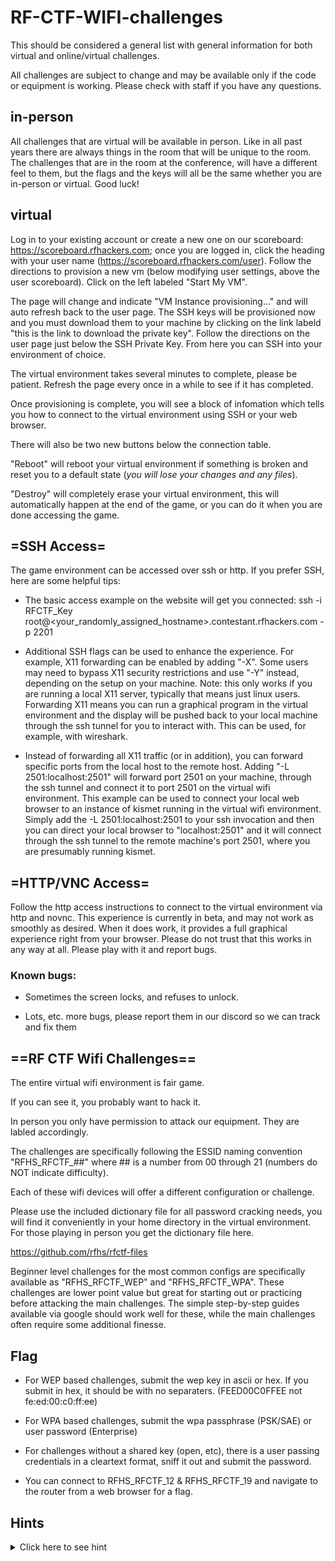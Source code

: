 # RF-CTF-WIFI-challenges


This should be considered a general list with general information for both virtual and online/virtual challenges.

All challenges are subject to change and may be available only if the code or equipment is working.
Please check with staff if you have any questions.

## in-person
All challenges that are virtual will be available in person.  Like in all past years there are always things in the room that will be unique to the room.  The challenges that are in the room at the conference, will have a different feel to them, but the flags and the keys will all be the same whether you are in-person or virtual.  Good luck!

## virtual

Log in to your existing account or create a new one on our scoreboard: https://scoreboard.rfhackers.com; once you are logged in, click the heading with your user name (https://scoreboard.rfhackers.com/user). Follow the directions to provision a new vm (below modifying user settings, above the user scoreboard). Click on the left labeled "Start My VM".


The page will change and indicate "VM Instance provisioning..." and will auto refresh back to the user page.  The SSH keys will be provisioned now and you must download them to your machine by clicking on the link labeld "this is the link to download the private key".  Follow the directions on the user page just below the SSH Private Key.  From here you can SSH into your environment of choice.


The virtual environment takes several minutes to complete, please be patient.  Refresh the page every once in a while to see if it has completed.


Once provisioning is complete, you will see a block of infomation which tells you how to connect to the virtual environment using SSH or your web browser.


There will also be two new buttons below the connection table.

"Reboot" will reboot your virtual environment if something is broken and reset you to a default state (*you will lose your changes and any files*).

"Destroy" will completely erase your virtual environment, this will automatically happen at the end of the game, or you can do it when you are done accessing the game.

## =SSH Access=


The game environment can be accessed over ssh or http. If you prefer SSH, here are some helpful tips:

* The basic access example on the website will get you connected: ssh -i RFCTF_Key root@<your_randomly_assigned_hostname>.contestant.rfhackers.com -p 2201


* Additional SSH flags can be used to enhance the experience.  For example, X11 forwarding can be enabled by adding "-X".  Some users may need to bypass X11 security restrictions and use "-Y" instead, depending on the setup on your machine.  Note: this only works if you are running a local X11 server, typically that means just linux users.  Forwarding X11 means you can run a graphical program in the virtual environment and the display will be pushed back to your local machine through the ssh tunnel for you to interact with.  This can be used, for example, with wireshark.


* Instead of forwarding all X11 traffic (or in addition), you can forward specific ports from the local host to the remote host.  Adding "-L 2501:localhost:2501" will forward port 2501 on your machine, through the ssh tunnel and connect it to port 2501 on the virtual wifi environment.  This example can be used to connect your local web browser to an instance of kismet running in the virtual wifi environment.  Simply add the -L 2501:localhost:2501 to your ssh invocation and then you can direct your local browser to "localhost:2501" and it will connect through the ssh tunnel to the remote machine's port 2501, where you are presumably running kismet.


## =HTTP/VNC Access=


Follow the http access instructions to connect to the virtual environment via http and novnc.  This experience is currently in beta, and may not work as smoothly as desired.  When it does work, it provides a full graphical experience right from your browser.  Please do not trust that this works in any way at all.  Please play with it and report bugs.


### Known bugs:

* Sometimes the screen locks, and refuses to unlock.


* Lots, etc. more bugs, please report them in our discord so we can track and fix them

## ==RF CTF Wifi Challenges==


The entire virtual wifi environment is fair game.

If you can see it, you probably want to hack it.

In person you only have permission to attack our equipment.  They are labled accordingly.

The challenges are specifically following the ESSID naming convention "RFHS_RFCTF_##" where ## is a number from 00 through 21 (numbers do NOT indicate difficulty).


Each of these wifi devices will offer a different configuration or challenge.



Please use the included dictionary file for all password cracking needs, you will find it conveniently in your home directory in the virtual environment. For those playing in person you get the dictionary file here.

https://github.com/rfhs/rfctf-files


Beginner level challenges for the most common configs are specifically available as "RFHS_RFCTF_WEP" and "RFHS_RFCTF_WPA".  These challenges are lower point value but great for starting out or practicing before attacking the main challenges.  The simple step-by-step guides available via google should work well for these, while the main challenges often require some additional finesse.

## Flag


* For WEP based challenges, submit the wep key in ascii or hex.  If you submit in hex, it should be with no separaters. (FEED00C0FFEE not fe:ed:00:c0:ff:ee)


* For WPA based challenges, submit the wpa passphrase (PSK/SAE) or user password (Enterprise)


* For challenges without a shared key (open, etc), there is a user passing credentials in a cleartext format, sniff it out and submit the password.


* You can connect to RFHS_RFCTF_12 & RFHS_RFCTF_19 and navigate to the router from a web browser for a flag.

## Hints


<details>
  <summary>Click here to see hint</summary>


* Always be collecting.  You have multiple wifi cards, USE THEM.


* Ensure the tools you are using are modern.  The protocols we are using are modern, you need modern tools to see things correctly


* Kismet is your friend.  Aircrack-ng is a good acquaintance but not always a friend.


* There are devices for RFHS_RFCTF_00 through RFHS_RFCTF_21 *inclusive*, no numbers are missing.  Find it.


* If you get stuck, ask for help in discord.  It's always worth trying.


</details>

